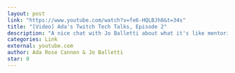 ```yaml
---
layout: post
link: "https://www.youtube.com/watch?v=fe6-HQLBJh8&t=34s"
title: "[Video] Ada's Twitch Tech Talks, Episode 2"
description: "A nice chat with Jo Balletti about what it's like mentoring at Codebar and experimenting with CSS."
categories: Link
external: youtube.com
author: Ada Rose Cannon & Jo Balletti
star: 0
---
```

